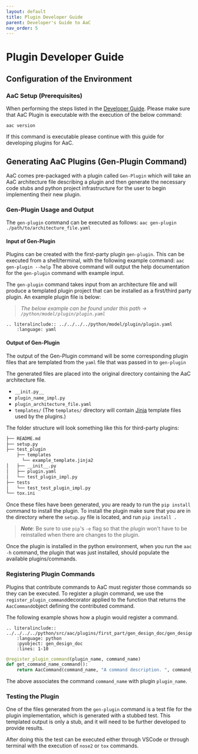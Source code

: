 ```yaml
---
layout: default
title: Plugin Developer Guide
parent: Developer's Guide to AaC
nav_order: 5
---
```


# Plugin Developer Guide

## Configuration of the Environment

### AaC Setup (Prerequisites)

When performing the steps listed in the [Developer Guide](dev_guide_index). Please make sure that AaC Plugin is executable with the execution of the below command:

`aac version`

If this command is executable please continue with this guide for developing plugins for AaC.

## Generating AaC Plugins (Gen-Plugin Command)

AaC comes pre-packaged with a plugin called `Gen-Plugin` which will take an AaC architecture file describing a plugin and then generate the necessary code stubs and python project infrastructure for the user to begin implementing their new plugin.

### Gen-Plugin Usage and Output

The `gen-plugin` command can be executed as follows: `aac gen-plugin ./path/to/architecture_file.yaml`
#### Input of Gen-Plugin

Plugins can be created with the first-party plugin `gen-plugin`. This can be executed from a shell/terminal, with the following example command:
`aac gen-plugin --help`
The above command will output the help documentation for the `gen-plugin` command with example input.

The `gen-plugin` command takes input from an architecture file and will produce a templated plugin project that can be installed as a first/third party plugin. An example plugin file is below:

> *The below example can be found under this path -> `/python/model/plugin/plugin.yaml`*

```{eval-rst}
.. literalinclude:: ../../../../python/model/plugin/plugin.yaml
    :language: yaml
```
#### Output of Gen-Plugin

The output of the Gen-Plugin command will be some corresponding plugin files that are templated from the `yaml` file that was passed in to `gen-plugin`

The generated files are placed into the original directory containing the AaC architecture file.

- `__init.py__`
- `plugin_name_impl.py`
- `plugin_architecture_file.yaml`
- `templates/` (The `templates/` directory will contain [Jinja](https://palletsprojects.com/p/jinja/) template files used by the plugins.)

The folder structure will look something like this for third-party plugins:

```markdown
├── README.md
├── setup.py
├── test_plugin
    ├── templates
      └── example_template.jinja2
│   ├── __init__.py
│   ├── plugin.yaml
│   └── test_plugin_impl.py
├── tests
│   └── test_test_plugin_impl.py
└── tox.ini
```

Once these files have been generated, you are ready to run the `pip install` command to install the plugin.
To install the plugin make sure that you are in the directory where the `setup.py` file is located, and run `pip install .`
>***Note***: Be sure to use `pip`'s `-e` flag so that the plugin won't have to be reinstalled when there are changes to the plugin.

Once the plugin is installed in the python environment, when you run the `aac -h` command, the plugin that was just installed, should populate the available plugins/commands.

### Registering Plugin Commands

Plugins that contribute commands to AaC must register those commands so they can be executed. To register a plugin command, we use the `register_plugin_command`decorator applied to the function that returns the `AacCommand`object defining the contributed command.

The following example shows how a plugin would register a command.

```{eval-rst}
.. literalinclude:: ../../../../python/src/aac/plugins/first_part/gen_design_doc/gen_design_doc_impl.py
    :language: python
    :pyobject: gen_design_doc
    :lines: 1-10
```

```python
@register_plugin_command(plugin_name, command_name)
def get_command_name_command():
    return AacCommand(command_name, "A command description. ", command_fn)
```

The above associates the command `command_name` with plugin `plugin_name`.

### Testing the Plugin

One of the files generated from the `gen-plugin` command is a test file for the plugin implementation, which is generated with a stubbed test. This templated output is only a stub, and it will need to be further developed to provide results.

After doing this the test can be executed either through VSCode or through terminal with the execution of `nose2` or `tox` commands.
